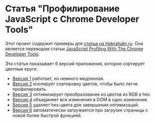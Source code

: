 Статья "Профилирование JavaScript с Chrome Developer Tools"
==================================================

Этот проект содержит примеры для [статьи на Habrahabr.ru](http://habrahabr.ru/post/149053/).
Она является переводом статьи [JavaScript Profiling With The Chrome Developer Tools](http://coding.smashingmagazine.com/2012/06/12/javascript-profiling-chrome-developer-tools).

Эта статья показывает 6 версий приложения, которое сортирует цветные круги. 

 * [Версия 1](http://zavulon.github.com/ArticleJsProfile/index1.htm) работает, но немного медленная.
 * [Версия 2](http://zavulon.github.com/ArticleJsProfile/index2.htm) изолирует сортировку цветов, чтобы было легче профилировать.
 * [Версия 3](http://zavulon.github.com/ArticleJsProfile/index3.htm) оптимизирует преобразование из цветов из RGB в hex.
 * [Версия 4](http://zavulon.github.com/ArticleJsProfile/index4.htm) объединяет все изменения в DOM в одно изменение.
 * [Версия 5](http://zavulon.github.com/ArticleJsProfile/index5.htm) удаляет hex-цвета для завершения оптимизаций.
 * [Версия 6](http://zavulon.github.com/ArticleJsProfile/index6.htm) автоматически загружается при загрузке страницы с новой более быстрой функцией.
